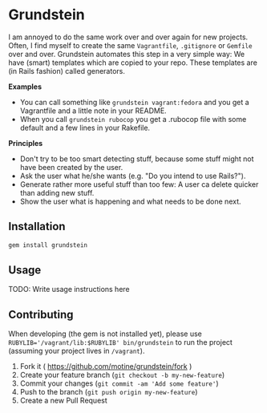 # Grundstein

I am annoyed to do the same work over and over again for new projects.
Often, I find myself to create the same `Vagrantfile`, `.gitignore` or `Gemfile` over and over.
Grundstein automates this step in a very simple way: We have (smart) templates which are copied to your repo.
These templates are (in Rails fashion) called generators.

**Examples**

- You can call something like `grundstein vagrant:fedora` and you get a Vagrantfile and a little note in your README.
- When you call `grundstein rubocop` you get a .rubocop file with some default and a few lines in your Rakefile.

**Principles**

- Don't try to be too smart detecting stuff, because some stuff might not have been created by the user.
- Ask the user what he/she wants (e.g. "Do you intend to use Rails?").
- Generate rather more useful stuff than too few: A user ca delete quicker than adding new stuff.
- Show the user what is happening and what needs to be done next.

## Installation

```bash
gem install grundstein
```

## Usage

TODO: Write usage instructions here

## Contributing

When developing (the gem is not installed yet), please use `RUBYLIB='/vagrant/lib:$RUBYLIB' bin/grundstein`  to run the project (assuming your project lives in `/vagrant`).

1. Fork it ( https://github.com/motine/grundstein/fork )
2. Create your feature branch (`git checkout -b my-new-feature`)
3. Commit your changes (`git commit -am 'Add some feature'`)
4. Push to the branch (`git push origin my-new-feature`)
5. Create a new Pull Request
